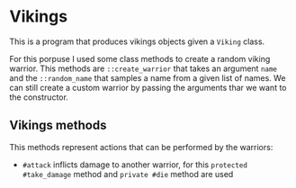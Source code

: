 # Vikings

This is a program that produces vikings objects given a `Viking` class.

For this porpuse I used some class methods to create a random viking warrior.
This methods are `::create_warrior` that takes an argument `name` and the `::random_name` that samples a name from a given list of names.
We can still create a custom warrior by passing the arguments thar we want to the constructor.

## Vikings methods

This methods represent actions that can be performed by the warriors:

- `#attack` inflicts damage to another warrior, for this `protected` `#take_damage` method and `private #die` method are used